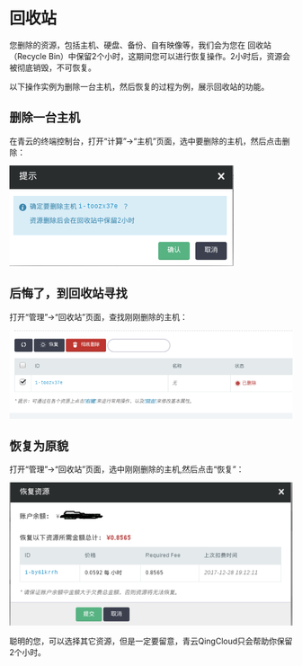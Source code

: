 ---
---

# 回收站

您删除的资源，包括主机、硬盘、备份、自有映像等，我们会为您在 回收站（Recycle Bin）中保留2个小时，这期间您可以进行恢复操作。2小时后，资源会被彻底销毁，不可恢复。

以下操作实例为删除一台主机，然后恢复的过程为例，展示回收站的功能。

## 删除一台主机

在青云的终端控制台，打开“计算”->“主机”页面，选中要删除的主机，然后点击删除：

![](_images/delete_instance.png)


## 后悔了，到回收站寻找

打开“管理”->“回收站”页面，查找刚刚删除的主机：

![](_images/find_delete_instance.png)


## 恢复为原貌
打开“管理”->“回收站”页面，选中刚刚删除的主机,然后点击“恢复”：

![](_images/find_deleted_and_recover.png)


聪明的您，可以选择其它资源，但是一定要留意，青云QingCloud只会帮助你保留2个小时。
